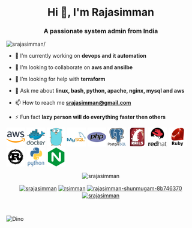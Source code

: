 <h1 align="center">Hi 👋, I'm Rajasimman</h1>
<h3 align="center">A passionate system admin from India</h3>
<p align="left"> <img src=https://komarev.com/ghpvc/?username=srajasimman alt=srajasimman/> </p>

- 🔭 I’m currently working on **devops and it automation**

- 👯 I’m looking to collaborate on **aws and ansilbe**

- 🤔 I’m looking for help with **terraform**

- 💬 Ask me about **linux, bash, python, apache, nginx, mysql and aws**

- 📫 How to reach me **srajasimman@gmail.com**

- ⚡ Fun fact **lazy person will do everything faster then others**

<p align="left">
	<img src=https://raw.githubusercontent.com/devicons/devicon/master/icons/amazonwebservices/amazonwebservices-original-wordmark.svg alt=amazonwebservices width="50" height="50"/> 
	<img src=https://raw.githubusercontent.com/devicons/devicon/master/icons/docker/docker-original-wordmark.svg alt=docker width="50" height="50"/> 
	<img src=https://raw.githubusercontent.com/devicons/devicon/master/icons/go/go-original.svg alt=go width="50" height="50"/> 
	<img src=https://raw.githubusercontent.com/devicons/devicon/master/icons/mysql/mysql-original-wordmark.svg alt=mysql width="50" height="50"/> 
	<img src=https://raw.githubusercontent.com/devicons/devicon/master/icons/php/php-original.svg alt=php width="50" height="50"/> 
	<img src=https://raw.githubusercontent.com/devicons/devicon/master/icons/postgresql/postgresql-original-wordmark.svg alt=postgresql width="50" height="50"/> 
	<img src=https://raw.githubusercontent.com/devicons/devicon/master/icons/rails/rails-original-wordmark.svg alt=rails width="50" height="50"/> 
	<img src=https://raw.githubusercontent.com/devicons/devicon/master/icons/redhat/redhat-original-wordmark.svg alt=redhat width="50" height="50"/> 
	<img src=https://raw.githubusercontent.com/devicons/devicon/master/icons/ruby/ruby-original-wordmark.svg alt=ruby width="50" height="50"/> 
	<img src=https://raw.githubusercontent.com/devicons/devicon/master/icons/rust/rust-plain.svg alt=rust width="50" height="50"/> 
	<img src=https://raw.githubusercontent.com/devicons/devicon/master/icons/python/python-original-wordmark.svg alt=python width="50" height="50"/> 
	<img src=https://raw.githubusercontent.com/devicons/devicon/master/icons/nginx/nginx-original.svg alt=nginx width="50" height="50"/></p><p align="center"> 
	<img src=https://github-readme-stats.vercel.app/api?username=srajasimman&show_icons=true alt=srajasimman /> </p>

<p align="center">
<a href=https://dev.to/srajasimman target="blank"><img align="center" src=https://cdn.jsdelivr.net/npm/simple-icons@3.0.1/icons/dev-dot-to.svg alt="srajasimman" height="20" width="20" /></a>
<a href=https://twitter.com/rsimman target="blank"><img align="center" src=https://cdn.jsdelivr.net/npm/simple-icons@3.0.1/icons/twitter.svg alt="rsimman" height="20" width="20" /></a>
<a href=https://linkedin.com/in/rajasimman-shunmugam-8b746370 target="blank"><img align="center" src=https://cdn.jsdelivr.net/npm/simple-icons@3.0.1/icons/linkedin.svg alt="rajasimman-shunmugam-8b746370" height="20" width="20" /></a>
<a href=https://fb.com/srajasimman target="blank"><img align="center" src=https://cdn.jsdelivr.net/npm/simple-icons@3.0.1/icons/facebook.svg alt="srajasimman" height="20" width="20" /></a>
</p>
<br>

![Dino](https://github.com/TheDudeThatCode/TheDudeThatCode/blob/master/Assets/dino.gif)
